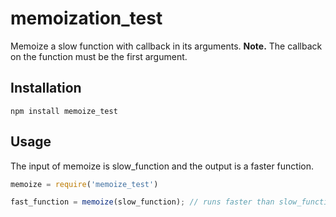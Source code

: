 memoization_test
=======
Memoize a slow function with callback in its arguments.
**Note.** The callback on the function must be the first argument.


Installation
------------
    npm install memoize_test

Usage
-----

The input of memoize is slow_function and the output is a faster function.
```javascript
memoize = require('memoize_test')

fast_function = memoize(slow_function); // runs faster than slow_function by using cache functions
```